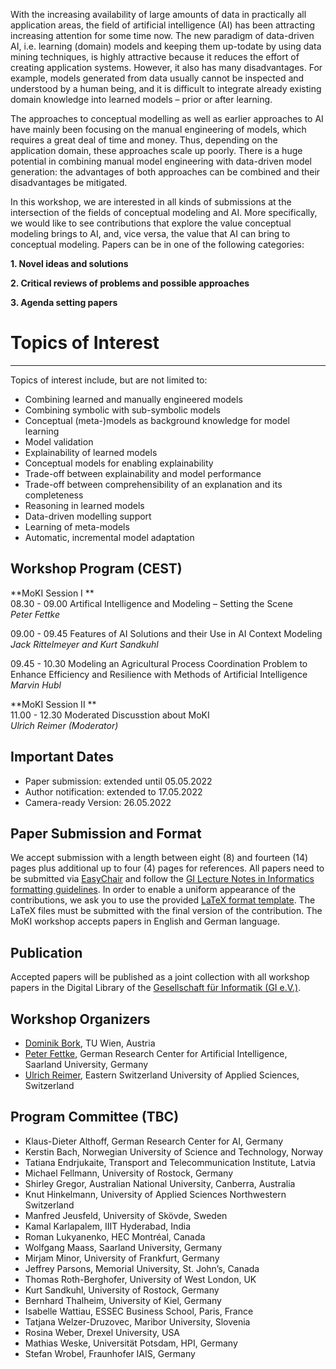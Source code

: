 With the increasing availability of large amounts of data in practically all application areas, the field of artificial intelligence (AI) has been attracting increasing attention for some time now. The new paradigm of data-driven AI, i.e. learning (domain) models and keeping them up-todate by using data mining techniques, is highly attractive because it reduces the effort of creating application systems. However, it also has many disadvantages. For example, models generated from data usually cannot be inspected and understood by a human being, and it is difficult to integrate already existing domain knowledge into learned models – prior or after learning.

The approaches to conceptual modelling as well as earlier approaches to AI have mainly been focusing on the manual engineering of models, which requires a great deal of time and money. Thus, depending on the application domain, these approaches scale up poorly. There is a huge potential in combining manual model engineering with data-driven model generation: the advantages of both approaches can be combined and their disadvantages be mitigated. 

In this workshop, we are interested in all kinds of submissions at the intersection of the fields of conceptual modeling and AI. More specifically, we would like to see contributions that explore the value conceptual modeling brings to AI, and, vice versa, the value that AI can bring to conceptual modeling. Papers can be in one of the following categories:

**1. Novel ideas and solutions**

**2. Critical reviews of problems and possible approaches**

**3. Agenda setting papers**

# Topics of Interest
----
Topics of interest include, but are not limited to:

- Combining learned and manually engineered models
- Combining symbolic with sub-symbolic models
- Conceptual (meta-)models as background knowledge for model learning
- Model validation
- Explainability of learned models
- Conceptual models for enabling explainability
- Trade-off between explainability and model performance
- Trade-off between comprehensibility of an explanation and its completeness
- Reasoning in learned models
- Data-driven modelling support
- Learning of meta-models
- Automatic, incremental model adaptation

Workshop Program (CEST)
----
**MoKI Session I **\
08.30 - 09.00	Artifical Intelligence and Modeling – Setting the Scene\
*Peter Fettke*

09.00 - 09.45	Features of AI Solutions and their Use in AI Context Modeling\
*Jack Rittelmeyer and Kurt Sandkuhl*

09.45 - 10.30	Modeling an Agricultural Process Coordination Problem to Enhance Efficiency and Resilience with Methods of Artificial Intelligence\
*Marvin Hubl*

	
**MoKI Session II **\
11.00 - 12.30	Moderated Discusstion about MoKI\
*Ulrich Reimer (Moderator)*


Important Dates
----
- Paper submission: extended until 05.05.2022
- Author notification: extended to 17.05.2022
- Camera-ready Version: 26.05.2022

Paper Submission and Format
----
We accept submission with a length between eight (8) and fourteen (14) pages plus additional up to four (4) pages for references. All papers need to be submitted via [EasyChair](https://easychair.org/conferences/?conf=moki22) and follow the [GI Lecture Notes in Informatics formatting guidelines](https://gi.de/fileadmin/GI/Hauptseite/Service/Publikationen/LNI/LNI-authorsinstructions-english.doc). In order to enable a uniform appearance of the contributions, we ask you to use the provided [LaTeX format template](https://mirrors.ctan.org/macros/latex/contrib/lni.zip). The LaTeX files must be submitted with the final version of the contribution. The MoKI workshop accepts papers in English and German language.

Publication
----
Accepted papers will be published as a joint collection with all workshop papers in the Digital Library of the [Gesellschaft für Informatik (GI e.V.)](https://dl.gi.de/).

Workshop Organizers
----
- [Dominik Bork](https://model-engineering.info/), TU Wien, Austria
- [Peter Fettke](https://www.dfki.de/web/ueber-uns/mitarbeiter/person/pefe01/), German Research Center for Artificial Intelligence, Saarland University, Germany
- [Ulrich Reimer](http://www.ulrichreimer.net/), Eastern Switzerland University of Applied Sciences, Switzerland


Program Committee (TBC)
----
- Klaus-Dieter Althoff, German Research Center for AI, Germany
- Kerstin Bach, Norwegian University of Science and Technology, Norway
- Tatiana Endrjukaite, Transport and Telecommunication Institute, Latvia
- Michael Fellmann, University of Rostock, Germany
- Shirley Gregor, Australian National University, Canberra, Australia
- Knut Hinkelmann, University of Applied Sciences Northwestern Switzerland
- Manfred Jeusfeld, University of Skövde, Sweden
- Kamal Karlapalem, IIIT Hyderabad, India
- Roman Lukyanenko, HEC Montréal, Canada
- Wolfgang Maass, Saarland University, Germany
- Mirjam Minor, University of Frankfurt, Germany
- Jeffrey Parsons, Memorial University, St. John’s, Canada
- Thomas Roth-Berghofer, University of West London, UK
- Kurt Sandkuhl, University of Rostock, Germany
- Bernhard Thalheim, University of Kiel, Germany
- Isabelle Wattiau, ESSEC Business School, Paris, France
- Tatjana Welzer-Druzovec, Maribor University, Slovenia
- Rosina Weber, Drexel University, USA
- Mathias Weske, Universität Potsdam, HPI, Germany
- Stefan Wrobel, Fraunhofer IAIS, Germany

